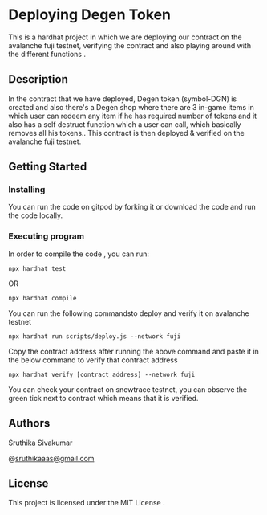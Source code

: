 # Deploying Degen Token

This is a hardhat project in which we are deploying our contract on the avalanche fuji testnet, verifying the contract and also playing around with the different functions .

## Description

In the contract that we have deployed, Degen token (symbol-DGN) is created and also there's a Degen shop where there are 3 in-game items in which user can redeem any item if he has required number of tokens and it also has a self destruct function which a user can call, which basically removes all his tokens.. This contract is then deployed & verified on the avalanche fuji testnet.

## Getting Started

### Installing

You can run the code on gitpod by forking it or download the code and run the code locally.

### Executing program

In order to compile the code , you can run:

```
npx hardhat test
```

OR 

```
npx hardhat compile
```

You can run the following commandsto deploy and verify it on avalanche testnet

```
npx hardhat run scripts/deploy.js --network fuji
```

Copy the contract address after running the above command and paste it in the below command to verify that contract address

```
npx hardhat verify [contract_address] --network fuji
```

You can check your contract on snowtrace testnet, you can observe the green tick next to contract which means that it is verified.

## Authors

Sruthika Sivakumar

@sruthikaaas@gmail.com


## License

This project is licensed under the MIT License .
